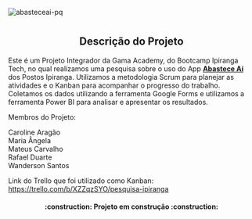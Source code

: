 ![abasteceai-pq](https://github.com/RafsDuarte/Projeto_Integrador_Gama-Ipiranga/assets/74211185/0200feed-6c56-461e-8b05-a11e3df2f129)

# <h2 align="center">Descrição do Projeto</h2>

Este é um Projeto Integrador da Gama Academy, do Bootcamp Ipiranga Tech, no qual realizamos uma pesquisa sobre o uso do App <strong><u>Abastece Aí</u></strong> dos Postos Ipiranga. Utilizamos a metodologia Scrum para planejar as atividades e o Kanban para acompanhar o progresso do trabalho. Coletamos os dados utilizando a ferramenta Google Forms e utilizamos a ferramenta Power BI para analisar e apresentar os resultados.

Membros do Projeto:

Caroline Aragão<br>
Maria Ângela<br>
Mateus Carvalho<br>
Rafael Duarte<br>
Wanderson Santos

Link do Trello que foi utilizado como Kanban: https://trello.com/b/XZZqzSYO/pesquisa-ipiranga

<h4 align="center"> 
    :construction:  Projeto em construção  :construction:
</h4>
